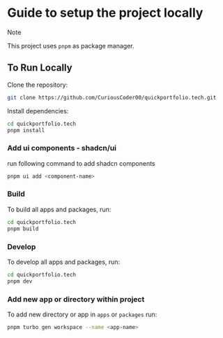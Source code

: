 # Guide to setup the project locally

> [!NOTE]
> This project uses `pnpm` as package manager.

## To Run Locally

Clone the repository:

```sh copy
git clone https://github.com/CuriousCoder00/quickportfolio.tech.git
```

Install dependencies:

```sh copy
cd quickportfolio.tech
pnpm install
```

### Add ui components - shadcn/ui

run following command to add shadcn components

```sh copy
pnpm ui add <component-name>
```

### Build

To build all apps and packages, run:

```sh copy
cd quickportfolio.tech
pnpm build
```

### Develop

To develop all apps and packages, run:

```sh copy
cd quickportfolio.tech
pnpm dev
```

### Add new app or directory within project

To add new directory or app in `apps` or `packages` run:


```sh copy
pnpm turbo gen workspace --name <app-name>
```
